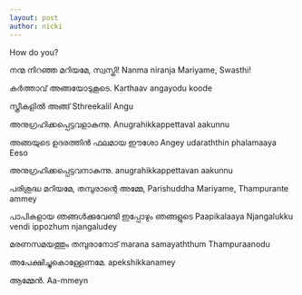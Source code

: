 ```yaml
---
layout: post
author: nicki
---
```

How do you?

നന്മ നിറഞ്ഞ മറിയമേ,  സ്വസ്തി!
Nanma niranja Mariyame, Swasthi!

കര്‍ത്താവ് അങ്ങയോടുകൂടെ.
Karthaav angayodu koode

സ്ത്രീകളില്‍ അങ്ങ്
Sthreekalil Angu 

അനുഗ്രഹിക്കപ്പെട്ടവളാകുന്നു. 
Anugrahikkappettaval aakunnu

അങ്ങയുടെ ഉദരത്തിന്‍ ഫലമായ ഈശോ
Angey udaraththin phalamaaya Eeso 

അനുഗ്രഹിക്കപ്പെട്ടവനാകുന്നു.
anugrahikkappettavan aakunnu

പരിശുദ്ധ മറിയമേ, തമ്പുരാന്റെ അമ്മേ, 
Parishuddha Mariyame, Thampurante ammey

പാപികളായ ഞങ്ങള്‍ക്കുവേണ്ടി ഇപ്പോഴും ഞങ്ങളുടെ
Paapikalaaya Njangalukku vendi ippozhum njangaludey 

മരണസമയത്തും തമ്പുരാനോട്
marana samayaththum Thampuraanodu

അപേക്ഷിച്ചുകൊള്ളേണമേ. 
apekshikkanamey

ആമ്മേന്‍.
Aa-mmeyn